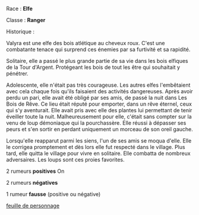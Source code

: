 
Race : __Elfe__

Classe : __Ranger__

Historique : 

Valyra est une elfe des bois atlétique au cheveux roux. C'est une combatante tenace qui surprend ces énemies par sa furtivité et sa rapidité.

Solitaire, elle a passé le plus grande partie de sa vie dans les bois elfiques de la Tour d'Argent. Protégeant les bois de tout les être qui souhaitait y pénétrer.

Adolescente, elle n'était pas très courageuse. Les autres elfes l'embêtaient avec cela chaque fois qu'ils faisaient des activités dangereuses.
Après avoir perdu un pari, elle avait été obligé par ses amis, de passé la nuit dans Les Bois de Rêve. Ce lieu était réputé pour emporter, dans un rêve éternel, ceux qui s'y aventurait.
Elle avait pris avec elle des plantes lui permettant de tenir éveiller toute la nuit. Malheureusement pour elle, c'était sans compter sur la venu de loup démoniaque qui la pourchassère. 
Elle réussi à dépasser ses peurs et s'en sortir en perdant uniquement un morceau de son oreil gauche.

Lorsqu'elle reapparut parmi les siens, l'un de ses amis se moqua d'elle. Elle le corrigea promptement et dès lors elle fut respecté dans le village.
Plus tard, elle quitta le village pour vivre en solitaire. Elle combatta de nombreux adversaires. Les loups sont ces proies favorites.


2 rumeurs **positives**
On 

2 rumeurs **négatives**


1 rumeur **fausse** (positive ou négative)



[feuille de personnage](https://ddb.ac/characters/61899392/xGfJAc)
